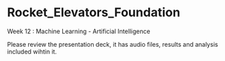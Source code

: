 
# Rocket_Elevators_Foundation
Week 12 : Machine Learning - Artificial Intelligence

Please review the presentation deck, it has audio files, results and analysis included wihtin it.
